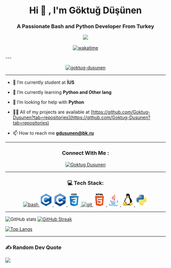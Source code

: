 <h1 align="center">Hi 👋 , I'm Göktuğ Düşünen</h1>
<h3 align="center">A Passionate Bash and Python Developer From Turkey</h3>

<div id="header" align="center">
  <img src="https://media.giphy.com/media/M9gbBd9nbDrOTu1Mqx/giphy.gif" width="100"/>
</div>

<p align="center">
<a href="https://wakatime.com/badge/user/46a7dcad-8cdb-4069-b36c-4d6845cde06d/project/3b7b51d8-b103-4ad5-938e-36ae8aab5c86"><img src="https://wakatime.com/badge/user/46a7dcad-8cdb-4069-b36c-4d6845cde06d/project/3b7b51d8-b103-4ad5-938e-36ae8aab5c86.svg" alt="wakatime"></a>
</p>
---

<p align="center"> <a href="https://github.com/ryo-ma/github-profile-trophy"><img src="https://github-profile-trophy.vercel.app/?username=goktug-dusunen" alt="goktug-dusunen" /></a> </p>

---

- 🔭 I’m currently student at **İUS**

- 🌱 I’m currently learning **Python and Other lang**

- 🤝 I’m looking for help with **Python**

- 👨‍💻 All of my projects are available at [https://github.com/Goktug-Dusunen?tab=repositories](https://github.com/Goktug-Dusunen?tab=repositories)

- 📫 How to reach me **gdusunen@bk.ru**

---
<h3 align="center">Connect With Me :</h3>
<p align="center">
<a href="https://linkedin.com/in/gdusunen" target="blank"><img align="center" src="https://raw.githubusercontent.com/rahuldkjain/github-profile-readme-generator/master/src/images/icons/Social/linked-in-alt.svg" alt="Goktug Dusunen" height="30" width="40" /></a>
</p>

---

<h3 align="center">💻 Tech Stack:</h3>
<p align="center"> <a href="https://www.gnu.org/software/bash/" target="_blank" rel="noreferrer"> <img src="https://www.vectorlogo.zone/logos/gnu_bash/gnu_bash-icon.svg" alt="bash" width="40" height="40"/> </a> <a href="https://www.cprogramming.com/" target="_blank" rel="noreferrer"> <img src="https://raw.githubusercontent.com/devicons/devicon/master/icons/c/c-original.svg" alt="c" width="40" height="40"/> </a> <a href="https://www.w3schools.com/cpp/" target="_blank" rel="noreferrer"> <img src="https://raw.githubusercontent.com/devicons/devicon/master/icons/cplusplus/cplusplus-original.svg" alt="cplusplus" width="40" height="40"/> </a> <a href="https://www.w3schools.com/css/" target="_blank" rel="noreferrer"> <img src="https://raw.githubusercontent.com/devicons/devicon/master/icons/css3/css3-original-wordmark.svg" alt="css3" width="40" height="40"/> </a> <a href="https://git-scm.com/" target="_blank" rel="noreferrer"> <img src="https://www.vectorlogo.zone/logos/git-scm/git-scm-icon.svg" alt="git" width="40" height="40"/> </a> <a href="https://www.w3.org/html/" target="_blank" rel="noreferrer"> <img src="https://raw.githubusercontent.com/devicons/devicon/master/icons/html5/html5-original-wordmark.svg" alt="html5" width="40" height="40"/> </a> <a href="https://www.java.com" target="_blank" rel="noreferrer"> <img src="https://raw.githubusercontent.com/devicons/devicon/master/icons/java/java-original.svg" alt="java" width="40" height="40"/> </a> <a href="https://www.linux.org/" target="_blank" rel="noreferrer"> <img src="https://raw.githubusercontent.com/devicons/devicon/master/icons/linux/linux-original.svg" alt="linux" width="40" height="40"/> </a> <a href="https://www.python.org" target="_blank" rel="noreferrer"> <img src="https://raw.githubusercontent.com/devicons/devicon/master/icons/python/python-original.svg" alt="python" width="40" height="40"/> </a> </p>
  
---
 
![GitHub stats](https://github-readme-stats.vercel.app/api?username=Goktug-Dusunen&theme=dark&show_icons=true)
[![GitHub Streak](https://github-readme-streak-stats.herokuapp.com?user=Goktug-Dusunen&theme=dark&date_format=M%20j%5B%2C%20Y%5D)](https://git.io/streak-stats)
  
[![Top Langs](https://github-readme-stats.vercel.app/api/top-langs/?username=Goktug-Dusunen&layout=compact&theme=dark&show_icons=true)](https://github.com/anuraghazra/github-readme-stats)

---  

### ✍️ Random Dev Quote
![](https://quotes-github-readme.vercel.app/api?type=horizontal&theme=tokyonight)
